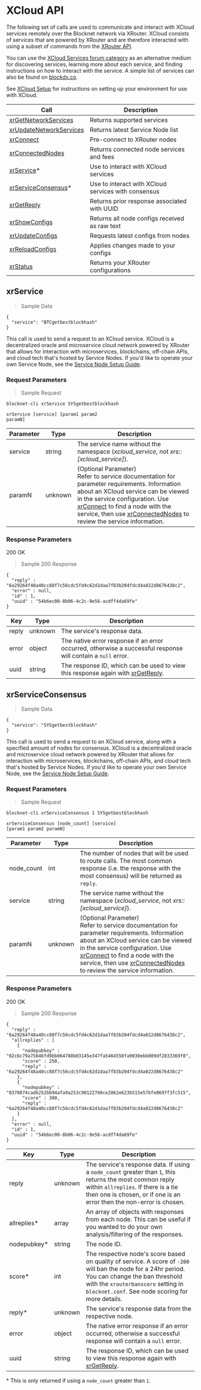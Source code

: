# XCloud API

The following set of calls are used to communicate and interact with XCloud services remotely over the Blocknet network via XRouter. XCloud consists of services that are powered by XRouter and are therefore interacted with using a subset of commands from the [XRouter API](#xrouter-api). 

You can use the [XCloud Services forum category](https://forum.blocknet.co/c/xcloud-services) as an alternative medium for discovering services, learning more about each service, and finding instructions on how to interact with the service. A simple list of services can also be found on [blockdx.co](https://blockdx.co/xcloud-services).

See [XCloud Setup](#xcloud-setup) for instructions on setting up your environment for use with XCloud.


Call                                               | Description
---------------------------------------------------|---------------
[xrGetNetworkServices](#xrgetnetworkservices)      | Returns supported services
[xrUpdateNetworkServices](#xrupdatenetworkservices)| Returns latest Service Node list
[xrConnect](#xrconnect)                            | Pre-connect to XRouter nodes
[xrConnectedNodes](#xrconnectednodes)              | Returns connected node services and fees
[xrService](#xrservice)*                           | Use to interact with XCloud services
[xrServiceConsensus](#xrServiceconsensus)*         | Use to interact with XCloud services with consensus
[xrGetReply](#xrgetreply)                          | Returns prior response associated with UUID
[xrShowConfigs](#xrshowconfigs)                    | Returns all node configs received as raw text
[xrUpdateConfigs](#xrupdateconfigs)                | Requests latest configs from nodes
[xrReloadConfigs](#xrreloadconfigs)                | Applies changes made to your configs
[xrStatus](#xrstatus)                              | Returns your XRouter configurations










## xrService

> Sample Data

```shell
{
  "service": "BTCgetbestblockhash"
}
```
This call is used to send a request to an XCloud service. XCloud is a decentralized oracle and microservice cloud network powered by XRouter that allows for interaction with microservices, blockchains, off-chain APIs, and cloud tech that's hosted by Service Nodes. If you'd like to operate your own Service Node, see the [Service Node Setup Guide](https://docs.blocknet.co/service-nodes/setup).


### Request Parameters

> Sample Request

```shell
blocknet-cli xrService SYSgetbestblockhash
```
<code class="api-call">xrService [service] [param1 param2 paramN]</code>

Parameter       | Type    | Description
----------------|---------|-------------
service         | string  | The service name without the namespace (*xcloud_service*, not *xrs::[xcloud_service]*).
paramN          | unknown | (Optional Parameter)<br>Refer to service documentation for parameter requirements. Information about an XCloud service can be viewed in the service configuration. Use [xrConnect](#xrconnect) to find a node with the service, then use [xrConnectedNodes](#xrconnectednodes) to review the service information.


### Response Parameters

<aside class="success">
200 OK
</aside>

> Sample 200 Response

```shell
{
  "reply" : "6a29264f48a40cc88f7c56cdc5fd4c62d1daa7f83b204fdcd4a022d8676438c2",
  "error" : null,
  "id" : 1,
  "uuid" : "54b6ec00-8b06-4c2c-9e56-acdff4da69fe"
}
```

Key             | Type    | Description
----------------|---------|-------------
reply           | unknown | The service's response data.
error           | object  | The native error response if an error occurred, otherwise a successful response will contain a `null` error.
uuid            | string  | The response ID, which can be used to view this response again with [xrGetReply](#xrgetreply).










## xrServiceConsensus

> Sample Data

```shell
{
  "service": "SYSgetbestblockhash"
}
```
This call is used to send a request to an XCloud service, along with a specified amount of nodes for consensus. XCloud is a decentralized oracle and microservice cloud network powered by XRouter that allows for interaction with microservices, blockchains, off-chain APIs, and cloud tech that's hosted by Service Nodes. If you'd like to operate your own Service Node, see the [Service Node Setup Guide](https://docs.blocknet.co/service-nodes/setup).


### Request Parameters

> Sample Request

```shell
blocknet-cli xrServiceConsensus 1 SYSgetbestblockhash
```
<code class="api-call">xrServiceConsensus [node_count] [service] [param1 param2 paramN]</code>

Parameter       | Type    | Description
----------------|---------|-------------
node_count      | int     | The number of nodes that will be used to route calls. The most common response (i.e. the response with the most consensus) will be returned as `reply`.
service         | string  | The service name without the namespace (*xcloud_service*, not *xrs::[xcloud_service]*).
paramN          | unknown | (Optional Parameter)<br>Refer to service documentation for parameter requirements. Information about an XCloud service can be viewed in the service configuration. Use [xrConnect](#xrconnect) to find a node with the service, then use [xrConnectedNodes](#xrconnectednodes) to review the service information.


### Response Parameters

<aside class="success">
200 OK
</aside>

> Sample 200 Response

```shell
{
  "reply" : "6a29264f48a40cc88f7c56cdc5fd4c62d1daa7f83b204fdcd4a022d8676438c2",
  "allreplies" : [
    {
      "nodepubkey" : "02c6c79a75846fd9bb064788b03145e347fa5464558fa9030ebb009df2833369f0",
      "score" : 250,
      "reply" : "6a29264f48a40cc88f7c56cdc5fd4c62d1daa7f83b204fdcd4a022d8676438c2"
    },
    {
      "nodepubkey" : "0370874cad6252bb94afa9a253c90122760ce2862e623b515e57bfe0697f3fc515",
      "score" : 300,
      "reply" : "6a29264f48a40cc88f7c56cdc5fd4c62d1daa7f83b204fdcd4a022d8676438c2"
    }
  ],
  "error" : null,
  "id" : 1,
  "uuid" : "54b6ec00-8b06-4c2c-9e56-acdff4da69fe"
}
```

Key             | Type    | Description
----------------|---------|-------------
reply           | unknown | The service's response data. If using a `node_count` greater than `1`, this returns the most common reply within `allreplies`. If there is a tie then one is chosen, or if one is an error then the non-error is chosen.
allreplies*     | array   | An array of objects with responses from each node. This can be useful if you wanted to do your own analysis/filtering of the responses.
nodepubkey*     | string  | The node ID.
score*          | int     | The respective node's score based on quality of service. A score of `-200` will ban the node for a 24hr period. You can change the ban threshold with the `xrouterbanscore` setting in `blocknet.conf`. See node scoring for more details.
reply*          | unknown | The service's response data from the respective node.
error           | object  | The native error response if an error occurred, otherwise a successful response will contain a `null` error.
uuid            | string  | The response ID, which can be used to view this response again with [xrGetReply](#xrgetreply).

\* This is only returned if using a `node_count` greater than `1`.









